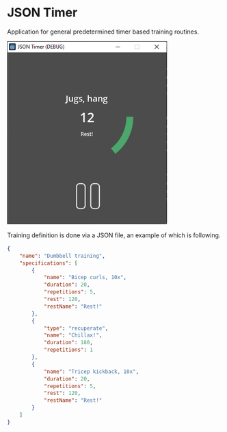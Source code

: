 # JSON Timer

Application for general predetermined timer based training routines.

![Screenshot](screenshot.png)

Training definition is done via a JSON file, an example of which is following.

```json
{
    "name": "Dumbbell training",
    "specifications": [
        {
            "name": "Bicep curls, 10x",
            "duration": 20,
            "repetitions": 5,
            "rest": 120,
            "restName": "Rest!"
        },
        {
            "type": "recuperate",
            "name": "Chillax!",
            "duration": 180,
            "repetitions": 1
        },
        {
            "name": "Tricep kickback, 10x",
            "duration": 20,
            "repetitions": 5,
            "rest": 120,
            "restName": "Rest!"
        }
    ]
}
```